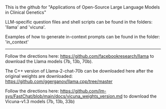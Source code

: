 
This is the github for "Applications of Open-Source Large Language Models in Clinical Genetics"

LLM-specific question files and shell scripts can be found in the folders: 'llama' and 'vicuna'. 

Examples of how to generate in-context prompts can be found in the folder: 'in_context'

-----------------------------------------------------------------------------------------------------

Follow the directions here: https://github.com/facebookresearch/llama to download the Llama models (7b, 13b, 70b).

The C++ version of Llama-2-chat-70b can be downloaded here after the original weights are downloaded: https://github.com/ggerganov/llama.cpp/tree/master


Follow the directions here: https://github.com/lm-sys/FastChat/blob/main/docs/vicuna_weights_version.md to download the Vicuna-v1.3 models (7b, 13b, 33b)

